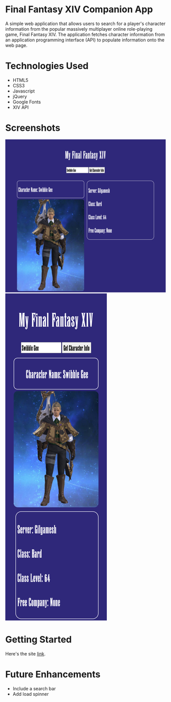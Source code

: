 Final Fantasy XIV Companion App
================

A simple web application that allows users to search for a player's character information from the popular massively multiplayer online role-playing game, Final Fantasy XIV. The application fetches character information from an application programming interface (API) to populate information onto the web page.

Technologies Used 
================
 - HTML5
 - CSS3
 - Javascript
 - jQuery
 - Google Fonts
 - XIV API 
  
Screenshots
===============
![Alt text](MyFFXIV.png)
![Alt text](MyFFXIVmobile.png)

Getting Started
===============
Here's the site
[link](https://final-fantasy-xiv.netlify.app/).

Future Enhancements
===============
- Include a search bar
- Add load spinner